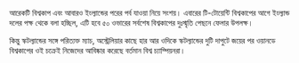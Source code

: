 আরেকটি বিশ্বকাপ এবং আবারও ইংল্যান্ডের পরের পর্ব যাওয়া নিয়ে সংশয়। এবারের টি-টোয়েন্টি বিশ্বকাপের আগে ইংল্যান্ড দলের পক্ষ থেকে বলা হচ্ছিল, এটি হবে ৫০ ওভারের সর্বশেষ বিশ্বকাপের দুঃস্মৃতি পেছনে ফেলার উপলক্ষ।

কিন্তু স্কটল্যান্ডের সঙ্গে পরিত্যক্ত ম্যাচ, অস্ট্রেলিয়ার কাছে হার আর ওদিকে স্কটল্যান্ডের দুটি দাপুটে জয়ের পর ওয়ানডে বিশ্বকাপের ওই চক্রেই নিজেদের আবিষ্কার করেছে বর্তমান বিশ্ব চ্যাম্পিয়নরা।
